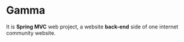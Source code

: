 # Gamma

It is **Spring MVC** web project, a website **back-end** side of one internet community website.
